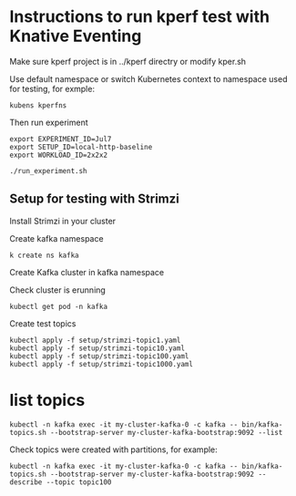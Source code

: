 # Instructions to run kperf test with Knative Eventing 

Make sure kperf project is in ../kperf directry or modify kper.sh

Use default namespace or switch Kubernetes context to namespace used for testing, for exmple:

```
kubens kperfns
```

Then run experiment

```
export EXPERIMENT_ID=Jul7
export SETUP_ID=local-http-baseline
export WORKLOAD_ID=2x2x2

./run_experiment.sh
```



## Setup for testing with Strimzi 

Install Strimzi in your cluster

Create kafka namespace

```
k create ns kafka
```

Create Kafka cluster in kafka namespace

Check cluster is erunning

```
kubectl get pod -n kafka 
```

Create test topics

```
kubectl apply -f setup/strimzi-topic1.yaml
kubectl apply -f setup/strimzi-topic10.yaml
kubectl apply -f setup/strimzi-topic100.yaml
kubectl apply -f setup/strimzi-topic1000.yaml
```

# list topics

```
kubectl -n kafka exec -it my-cluster-kafka-0 -c kafka -- bin/kafka-topics.sh --bootstrap-server my-cluster-kafka-bootstrap:9092 --list
```

Check topics were created with partitions, for example:

```
kubectl -n kafka exec -it my-cluster-kafka-0 -c kafka -- bin/kafka-topics.sh --bootstrap-server my-cluster-kafka-bootstrap:9092 --describe --topic topic100
```
